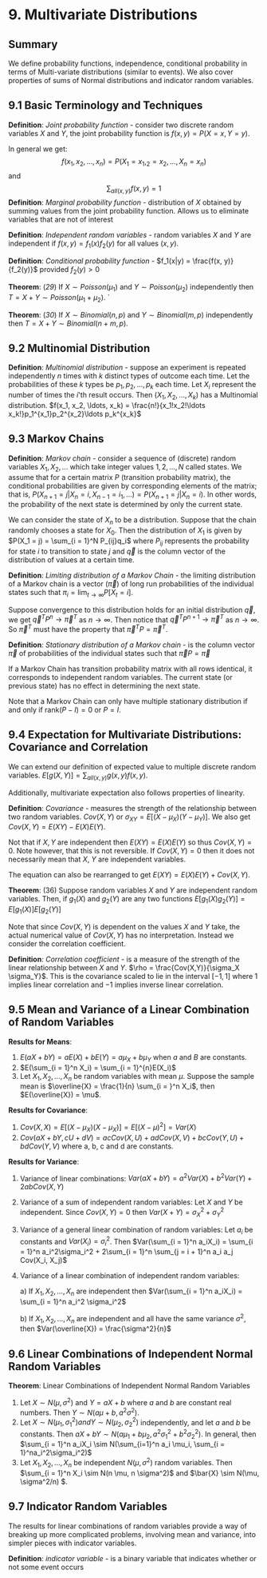 # 9. Multivariate Distributions

## Summary

We define probability functions, independence, conditional probability in terms of Multi-variate distributions (similar to events). We also cover properties of sums of Normal distributions and indicator random variables. 

## 9.1 Basic Terminology and Techniques

**Definition**: *Joint probability function* - consider two discrete random variables $X$ and $Y$, the joint probability function is $f(x, y) = P(X = x, Y = y)$. 

In general we get:
$$
f(x_1, x_2, \ldots, x_n) = P(X_1 = x_1, _2 = x_2, \ldots, X_n = x_n)
$$
and
$$
\sum_{all(x, y)} f(x, y) = 1
$$
**Definition**: *Marginal probability function* - distribution of $X$ obtained by summing values from the joint probability function. Allows us to eliminate variables that are not of interest

**Definition**: *Independent random variables* - random variables $X$ and $Y$ are independent if $f(x, y) = f_1(x)f_2(y)$ for all values $(x, y)$. 

**Definition**: *Conditional probability function* - $f_1(x|y) = \frac{f(x, y)}{f_2(y)}$ provided  $f_2(y) > 0$

**Theorem**: (*29*) If $X \sim Poisson(\mu_1)$ and $Y \sim Poisson(\mu_2)$ independently then $T = X + Y \sim Poisson(\mu_1 + \mu_2)$. `

**Theorem**: (*30*) If $X \sim Binomial(n, p)$ and $Y \sim Binomial(m, p)$ independently then $T = X + Y \sim Binomial(n+m, p)$. 

## 9.2 Multinomial Distribution

 **Definition**: *Multinomial distribution* - suppose an experiment is repeated independently $n$ times with $k$ distinct types of outcome each time. Let the probabilities of these $k$ types be $p_1, p_2, \ldots, p_k$ each time. Let $X_i$ represent the number of times the $i$'th result occurs. Then $(X_1, X_2, \ldots, X_k)$ has a Multinomial distribution. $f(x_1, x_2, \ldots, x_k) = \frac{n!}{x_1!x_2!\ldots x_k!}p_1^{x_1}p_2^{x_2}\ldots p_k^{x_k}$ 

## 9.3 Markov Chains

**Definition**: *Markov chain* - consider a sequence of (discrete) random variables $X_1, X_2, \ldots$ which take integer values $1, 2, \ldots, N$ called states. We assume that for a certain matrix $P$ (transition probability matrix), the conditional probabilities are given by corresponding elements of the matrix; that is, $P(X_{n+1} = j |X_n = i, X_{n-1} = i_1, \ldots) = P(X_{n+1} = j | X_n = i)$. In other words, the probability of the next state is determined by only the current state.

We can consider the state of $X_n$ to be a distribution. Suppose that the chain randomly chooses a state for $X_0$. Then the distribution of $X_1$ is given by $P(X_1 = j) = \sum_{i = 1}^N P_{ij}q_i$ where $P_{ij}$ represents the probability for state $i$ to transition to state $j$ and $\vec{q}$ is the column vector of the distribution of values at a certain time.

**Definition**: *Limiting distribution of a Markov Chain* - the limiting distribution of a Markov chain is a vector ($\vec{\pi}$) of long run probabilities of the individual states such that $\pi_i = \lim_{t \rightarrow \infty} P[X_t = i]$.

Suppose convergence to this distribution holds for an initial distribution $\vec{q}$, we get $\vec{q}^T P^n \rightarrow \vec{\pi}^T$ as $n \rightarrow \infty$. Then notice that $\vec{q}^T P^{n+1} \rightarrow \vec{\pi}^T$ as $n \rightarrow \infty$. So $\vec{\pi}^T$ must have the property that $\vec{\pi}^TP = \vec{\pi}^T$. 

**Definition**: *Stationary distribution of a Markov chain* - is the column vector $\vec{\pi}$ of probabilities of the individual states such that $\vec{\pi}P = \vec{\pi}$ 

If a Markov Chain has transition probability matrix with all rows identical, it corresponds to independent random variables. The current state (or previous state) has no effect in determining the next state.

Note that a Markov Chain can only have multiple stationary distribution if and only if $\mathrm{rank}(P - I) = 0$ or $P = I$.

## 9.4 Expectation for Multivariate Distributions: Covariance and Correlation

We can extend our definition of expected value to multiple discrete random variables. $E[g(X, Y)] = \sum_{all(x, y)} g(x, y)f(x,y)$. 

Additionally, multivariate expectation also follows properties of linearity.

**Definition**: *Covariance* - measures the strength of the relationship between two random variables. $Cov(X,Y)$ or $\sigma_{XY} = E[(X - \mu_X)(Y - \mu_Y)]$. We also get $Cov(X, Y) = E(XY) - E(X)E(Y)$. 

Not that if $X, Y$ are independent then $E(XY) = E(X)E(Y)$ so thus $Cov(X, Y) = 0$. Note however, that this is not reversible. If $Cov(X,Y) = 0$ then it does not necessarily mean that $X$, $Y$ are independent variables.

The equation can also be rearranged to get $E(XY) = E(X)E(Y) + Cov(X, Y)$. 

**Theorem**: $(36)$ Suppose random variables $X$ and $Y$ are independent random variables. Then, if $g_1(X)$ and $g_2(Y)$ are any two functions $E[g_1(X)g_2(Y)] = E[g_1(X)]E[g_2(Y)]$ 

Note that since $Cov(X,Y)$ is dependent on the values $X$ and $Y$ take, the actual numerical value of $Cov(X,Y)$ has no interpretation. Instead we consider the correlation coefficient.

**Definition**: *Correlation coefficient* - is a measure of the strength of the linear relationship between $X$ and $Y$. $\rho = \frac{Cov(X,Y)}{\sigma_X \sigma_Y}$. This is the covariance scaled to lie in the interval $[-1, 1]$ where $1$ implies linear correlation and $-1$ implies inverse linear correlation.

## 9.5 Mean and Variance of a Linear Combination of Random Variables

**Results for Means**:

1. $E(aX + bY) = aE(X) + bE(Y) = a \mu_X + b \mu_Y$ when $a$ and $B$ are constants.
2. $E(\sum_{i = 1}^n X_i) = \sum_{i = 1}^{n}E(X_i)$ 
3. Let $X_1, X_2, \ldots, X_n$ be random variables with mean $\mu$. Suppose the sample mean is $\overline{X} = \frac{1}{n} \sum_{i = }^n X_i$, then $E(\overline{X}) = \mu$. 

**Results for Covariance**:

1. $Cov(X, X) = E[(X - \mu_X)(X - \mu_X)] = E[(X - \mu)^2] = Var(X)$
2. $Cov(aX + bY, cU + dV) =acCov(X, U) + adCov(X, V) + bcCov(Y, U) + bdCov(Y, V)$ where a, b, c and d are constants.

**Results for Variance**:

1. Variance of linear combinations: $Var(aX + bY) = a^2Var(X) + b^2Var(Y) + 2abCov(X,Y)$

2. Variance of a sum of independent random variables: Let $X$ and $Y$ be independent. Since $Cov(X, Y) = 0$ then $Var(X + Y) = \sigma_X^2 + \sigma_Y^2$

3. Variance of a general linear combination of random variables: Let $a_i$ be constants and $Var(X_i) = \sigma_i^2$. Then $Var(\sum_{i = 1}^n a_iX_i) = \sum_{i = 1}^n a_i^2\sigma_i^2 + 2\sum_{i = 1}^n \sum_{j = i + 1}^n a_i a_j Cov(X_i, X_j)$ 

4. Variance of a linear combination of independent random variables: 

   a) If $X_1, X_2, \ldots, X_n$ are independent then  $Var(\sum_{i = 1}^n a_iX_i) = \sum_{i = 1}^n a_i^2 \sigma_i^2​$  

   b) If $X_1, X_2, \ldots, X_n$ are independent and all have the same variance $\sigma^2$, then $Var(\overline{X}) = \frac{\sigma^2}{n}$

## 9.6 Linear Combinations of Independent Normal Random Variables

**Theorem**: Linear Combinations of Independent Normal Random Variables

1. Let $X \sim N(\mu, \sigma^2)$ and $Y = aX + b$ where $a$ and $b$ are constant real numbers. Then $Y \sim N(a\mu + b, a^2 \sigma^2)$.
2. Let $X \sim N(\mu_1, \sigma_1^2) and Y \sim N(\mu_2, \sigma_2^2)$ independently, and let $a$ and $b$ be constants. Then $aX + bY \sim N(a\mu_1 + b\mu_2, a^2\sigma_1^2 + b^2\sigma_2^2)$. In general, then $\sum_{i = 1}^n a_iX_i \sim N(\sum_{i=1}^n a_i \mu_i, \sum_{i = 1}^na_i^2\sigma_i^2)$
3. Let $X_1, X_2, \ldots, X_n$ be independent $N(\mu, \sigma^2)$ random variables. Then $\sum_{i = 1}^n X_i \sim N(n \mu, n \sigma^2)$ and $\bar{X} \sim N(\mu, \sigma^2/n) $.

## 9.7 Indicator Random Variables

The results for linear combinations of random variables provide a way of breaking up more complicated problems, involving mean and variance, into simpler pieces with indicator variables.

**Definition**: _indicator variable_ - is a binary variable that indicates whether or not some event occurs

